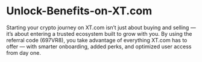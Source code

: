 # Unlock-Benefits-on-XT.com
Starting your crypto journey on XT.com isn’t just about buying and selling — it’s about entering a trusted ecosystem built to grow with you. By using the referral code (697VR8), you take advantage of everything XT.com has to offer — with smarter onboarding, added perks, and optimized user access from day one.
